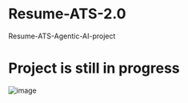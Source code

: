 # Resume-ATS-2.0
Resume-ATS-Agentic-AI-project
# Project is still in progress
![image](https://github.com/user-attachments/assets/bb179740-07a8-4b77-b8da-fcba37d9beeb)
